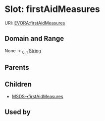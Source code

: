 
# Slot: firstAidMeasures



URI: [EVORA:firstAidMeasures](https://evora-project.eu/firstAidMeasures)


## Domain and Range

None &#8594;  <sub>0..1</sub> [String](types/String.md)

## Parents


## Children

 *  [MSDS➞firstAidMeasures](MSDS_firstAidMeasures.md)

## Used by

